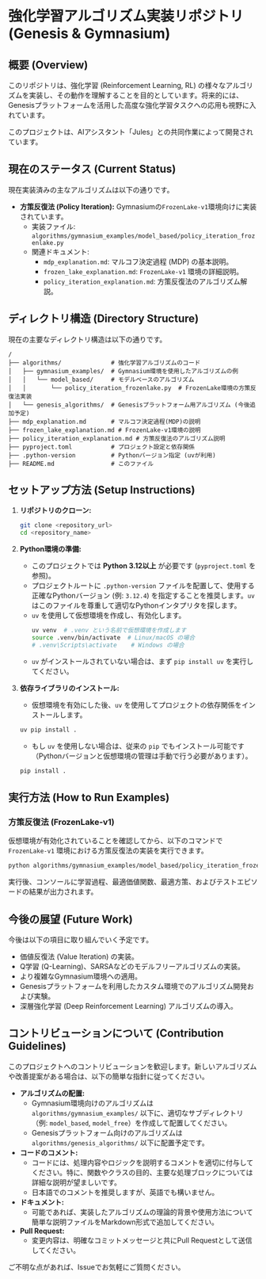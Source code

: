 # 強化学習アルゴリズム実装リポジトリ (Genesis & Gymnasium)

## 概要 (Overview)

このリポジトリは、強化学習 (Reinforcement Learning, RL) の様々なアルゴリズムを実装し、その動作を理解することを目的としています。将来的には、Genesisプラットフォームを活用した高度な強化学習タスクへの応用も視野に入れています。

このプロジェクトは、AIアシスタント「Jules」との共同作業によって開発されています。

## 現在のステータス (Current Status)

現在実装済みの主なアルゴリズムは以下の通りです。

*   **方策反復法 (Policy Iteration):** Gymnasiumの`FrozenLake-v1`環境向けに実装されています。
    *   実装ファイル: `algorithms/gymnasium_examples/model_based/policy_iteration_frozenlake.py`
    *   関連ドキュメント:
        *   `mdp_explanation.md`: マルコフ決定過程 (MDP) の基本説明。
        *   `frozen_lake_explanation.md`: `FrozenLake-v1` 環境の詳細説明。
        *   `policy_iteration_explanation.md`: 方策反復法のアルゴリズム解説。

## ディレクトリ構造 (Directory Structure)

現在の主要なディレクトリ構造は以下の通りです。

```
/
├── algorithms/              # 強化学習アルゴリズムのコード
│   ├── gymnasium_examples/  # Gymnasium環境を使用したアルゴリズムの例
│   │   └── model_based/     # モデルベースのアルゴリズム
│   │       └── policy_iteration_frozenlake.py  # FrozenLake環境の方策反復法実装
│   └── genesis_algorithms/  # Genesisプラットフォーム用アルゴリズム (今後追加予定)
├── mdp_explanation.md       # マルコフ決定過程(MDP)の説明
├── frozen_lake_explanation.md # FrozenLake-v1環境の説明
├── policy_iteration_explanation.md # 方策反復法のアルゴリズム説明
├── pyproject.toml           # プロジェクト設定と依存関係
├── .python-version          # Pythonバージョン指定 (uvが利用)
├── README.md                # このファイル
```

## セットアップ方法 (Setup Instructions)

1.  **リポジトリのクローン:**
    ```bash
    git clone <repository_url>
    cd <repository_name>
    ```

2.  **Python環境の準備:**
    *   このプロジェクトでは **Python 3.12以上** が必要です (`pyproject.toml` を参照)。
    *   プロジェクトルートに `.python-version` ファイルを配置して、使用する正確なPythonバージョン (例: `3.12.4`) を指定することを推奨します。`uv` はこのファイルを尊重して適切なPythonインタプリタを探します。
    *   `uv` を使用して仮想環境を作成し、有効化します。
        ```bash
        uv venv  # .venv という名前で仮想環境を作成します
        source .venv/bin/activate  # Linux/macOS の場合
        # .venv\Scripts\activate    # Windows の場合
        ```
    *   `uv` がインストールされていない場合は、まず `pip install uv` を実行してください。

3.  **依存ライブラリのインストール:**
    *   仮想環境を有効にした後、`uv` を使用してプロジェクトの依存関係をインストールします。
    ```bash
    uv pip install .
    ```
    *   もし `uv` を使用しない場合は、従来の `pip` でもインストール可能です（Pythonバージョンと仮想環境の管理は手動で行う必要があります）。
    ```bash
    pip install .
    ```

## 実行方法 (How to Run Examples)

### 方策反復法 (FrozenLake-v1)

仮想環境が有効化されていることを確認してから、以下のコマンドで `FrozenLake-v1` 環境における方策反復法の実装を実行できます。

```bash
python algorithms/gymnasium_examples/model_based/policy_iteration_frozenlake.py
```
実行後、コンソールに学習過程、最適価値関数、最適方策、およびテストエピソードの結果が出力されます。

## 今後の展望 (Future Work)

今後は以下の項目に取り組んでいく予定です。

*   価値反復法 (Value Iteration) の実装。
*   Q学習 (Q-Learning)、SARSAなどのモデルフリーアルゴリズムの実装。
*   より複雑なGymnasium環境への適用。
*   Genesisプラットフォームを利用したカスタム環境でのアルゴリズム開発および実験。
*   深層強化学習 (Deep Reinforcement Learning) アルゴリズムの導入。

## コントリビューションについて (Contribution Guidelines)

このプロジェクトへのコントリビューションを歓迎します。新しいアルゴリズムや改善提案がある場合は、以下の簡単な指針に従ってください。

*   **アルゴリズムの配置:**
    *   Gymnasium環境向けのアルゴリズムは `algorithms/gymnasium_examples/` 以下に、適切なサブディレクトリ（例: `model_based`, `model_free`）を作成して配置してください。
    *   Genesisプラットフォーム向けのアルゴリズムは `algorithms/genesis_algorithms/` 以下に配置予定です。
*   **コードのコメント:**
    *   コードには、処理内容やロジックを説明するコメントを適切に付与してください。特に、関数やクラスの目的、主要な処理ブロックについては詳細な説明が望ましいです。
    *   日本語でのコメントを推奨しますが、英語でも構いません。
*   **ドキュメント:**
    *   可能であれば、実装したアルゴリズムの理論的背景や使用方法について簡単な説明ファイルをMarkdown形式で追加してください。
*   **Pull Request:**
    *   変更内容は、明確なコミットメッセージと共にPull Requestとして送信してください。

ご不明な点があれば、Issueでお気軽にご質問ください。
```

